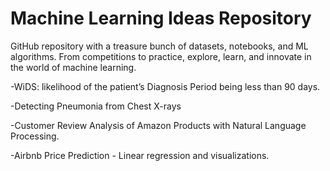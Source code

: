 # **Machine Learning Ideas Repository**
GitHub repository with a treasure bunch of datasets, notebooks, and ML algorithms. From competitions to practice, explore, learn, and innovate in the world of machine learning. 

-WiDS: likelihood of the patient’s Diagnosis Period being less than 90 days.

-Detecting Pneumonia from Chest X-rays

-Customer Review Analysis of Amazon Products with Natural Language Processing.

-Airbnb Price Prediction - Linear regression and visualizations.

